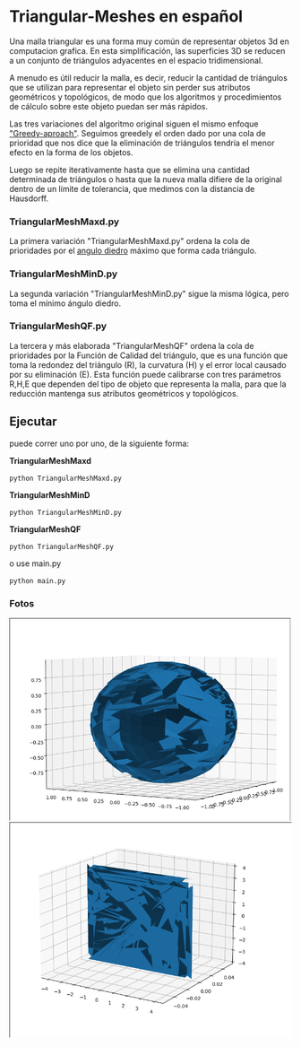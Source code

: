 # Triangular-Meshes en español

Una malla triangular es una forma muy común de representar objetos 3d en computacion grafica. En esta simplificación, las superficies 3D se reducen a un conjunto de triángulos adyacentes en el espacio tridimensional.

A menudo es útil reducir la malla, es decir, reducir la cantidad de triángulos que se utilizan para representar el objeto sin perder sus atributos geométricos y topológicos, de modo que los algoritmos y procedimientos de cálculo sobre este objeto puedan ser más rápidos.

Las tres variaciones del algoritmo original siguen el mismo enfoque ["Greedy-aproach"](https://www.sciencedirect.com/topics/engineering/greedy-approach). Seguimos greedely el orden dado por una cola de prioridad que nos dice que la eliminación de triángulos tendría el menor efecto en la forma de los objetos. 

Luego se repite iterativamente hasta que se elimina una cantidad determinada de triángulos o hasta que la nueva malla difiere de la original dentro de un límite de tolerancia, que medimos con la distancia de Hausdorff.

### TriangularMeshMaxd.py

La primera variación "TriangularMeshMaxd.py" ordena la cola de prioridades por el [angulo diedro](https://www.sciencedirect.com/topics/chemistry/dihedral-angle) máximo que forma cada triángulo.

### TriangularMeshMinD.py

La segunda variación "TriangularMeshMinD.py" sigue la misma lógica, pero toma el mínimo ángulo diedro.

### TriangularMeshQF.py

La tercera y más elaborada "TriangularMeshQF" ordena la cola de prioridades por la Función de Calidad del triángulo, que es una función que toma la redondez del triángulo (R), la curvatura (H) y el error local causado por su eliminación (E). Esta función puede calibrarse con tres parámetros R,H,E que dependen del tipo de objeto que representa la malla, para que la reducción mantenga sus atributos geométricos y topológicos. 

## Ejecutar 

puede correr uno por uno, de la siguiente forma:

**TriangularMeshMaxd**

	python TriangularMeshMaxd.py

**TriangularMeshMinD**

	python TriangularMeshMinD.py

**TriangularMeshQF**

	python TriangularMeshQF.py

o use main.py

	python main.py


### Fotos
![sphere](https://github.com/jero98772/Triangular-Meshes/blob/master/docs/screenshots/1.png?raw=true)
![plane](https://github.com/jero98772/Triangular-Meshes/blob/master/docs/screenshots/2.png?raw=true)
